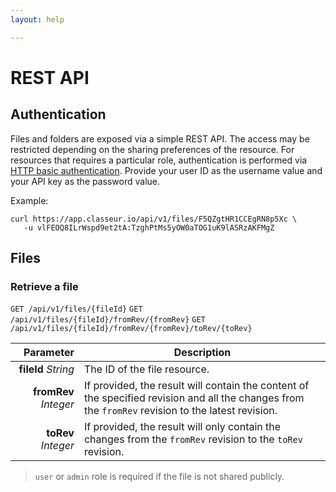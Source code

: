 ```yaml
---
layout: help

---
```


# REST API

## Authentication

Files and folders are exposed via a simple REST API. The access may be restricted depending on the sharing preferences of the resource. For resources that requires a particular role, authentication is performed via [HTTP basic authentication](https://en.wikipedia.org/wiki/Basic_access_authentication). Provide your user ID as the username value and your API key as the password value.

Example:

```
curl https://app.classeur.io/api/v1/files/F5QZgtHR1CCEgRN8p5Xc \
   -u vlFEOQ8ILrWspd9et2tA:TzghPtMs5yOW0aTOG1uK9lASRzAKFMgZ
```

## Files

### Retrieve a file

`GET /api/v1/files/{fileId}`
`GET /api/v1/files/{fileId}/fromRev/{fromRev}`
`GET /api/v1/files/{fileId}/fromRev/{fromRev}/toRev/{toRev}`

Parameter | Description
--------: | ---
**fileId** *String* | The ID of the file resource.
**fromRev** *Integer* | If provided, the result will contain the content of the specified revision and all the changes from the `fromRev` revision to the latest revision.
**toRev** *Integer* | If provided, the result will only contain the changes from the `fromRev` revision to the `toRev` revision.

> `user` or `admin` role is required if the file is not shared publicly.



